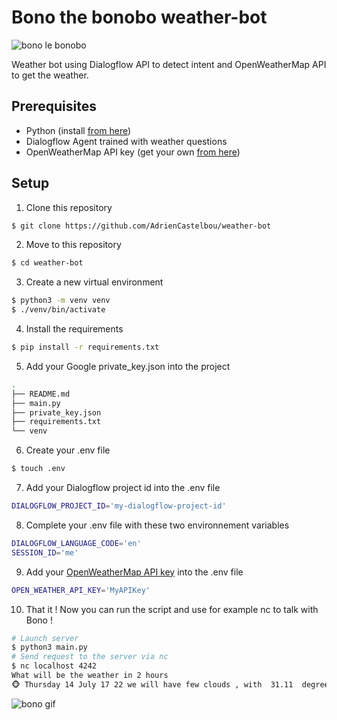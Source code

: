 # Bono the bonobo weather-bot

![bono le bonobo](https://i.ytimg.com/vi/R7e9T9PAIPg/mqdefault.jpg)

Weather bot using Dialogflow API to detect intent and OpenWeatherMap API to get the weather.


## Prerequisites

- Python (install [from here](https://www.python.org/downloads/))
- Dialogflow Agent trained with weather questions
- OpenWeatherMap API key (get your own [from here](https://openweathermap.org/api))

## Setup

1. Clone this repository
  ```bash
  $ git clone https://github.com/AdrienCastelbou/weather-bot
  ```

2. Move to this repository
  ```bash
  $ cd weather-bot
  ```

3. Create a new virtual environment
  ```bash
  $ python3 -m venv venv
  $ ./venv/bin/activate
  ```

4. Install the requirements
  ```bash
  $ pip install -r requirements.txt
  ```

5. Add your Google private_key.json into the project
```bash
.
├── README.md
├── main.py
├── private_key.json
├── requirements.txt
└── venv
```

6. Create your .env file
```bash
$ touch .env
```

7. Add your Dialogflow project id into the .env file
```bash
DIALOGFLOW_PROJECT_ID='my-dialogflow-project-id'
```

8. Complete your .env file with these two environnement variables
```bash
DIALOGFLOW_LANGUAGE_CODE='en'
SESSION_ID='me'
```

9. Add your [OpenWeatherMap API key](https://home.openweathermap.org/api_keys) into the .env file
```bash
OPEN_WEATHER_API_KEY='MyAPIKey'
 ```
 
 10. That it ! Now you can run the script and use for example nc to talk with Bono !
 ```bash
 # Launch server
 $ python3 main.py
 # Send request to the server via nc
 $ nc localhost 4242
 What will be the weather in 2 hours
 🐵 Thursday 14 July 17 22 we will have few clouds , with  31.11  degrees
 ```
 ![bono gif](https://c.tenor.com/5mXsllvwqsMAAAAM/toobo-bonobo.gif)
